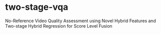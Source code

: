 # two-stage-vqa
 No-Reference Video Quality Assessment using Novel Hybrid Features and Two-stage Hybrid Regression for Score Level Fusion
